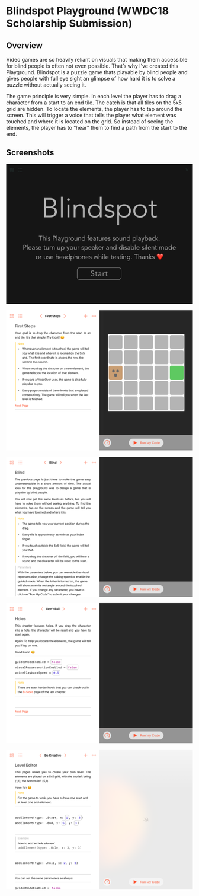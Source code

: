 # Blindspot Playground (WWDC18 Scholarship Submission)
## Overview

Video games are so heavily reliant on visuals that making them accessible for blind people is often not even possible. That’s why I’ve created this Playground. Blindspot is a puzzle game thats playable by blind people and gives people with full eye sight an glimpse of how hard it is to solve a puzzle without actually seeing it. 

The game principle is very simple. In each level the player has to drag a character from a start to an end tile. The catch is that all tiles on the 5x5 grid are hidden. To locate the elements, the player has to tap around the screen. This will trigger a voice that tells the player what element was touched and where it is located on the grid. So instead of seeing the elements, the player has to “hear” them to find a path from the start to the end.

## Screenshots

![Page 1](https://github.com/KlemensStrasser/BlindspotPlayground/blob/master/Screenshots/Page1.jpeg)

![Page 2](https://github.com/KlemensStrasser/BlindspotPlayground/blob/master/Screenshots/Page2.jpeg)

![Page 3](https://github.com/KlemensStrasser/BlindspotPlayground/blob/master/Screenshots/Page3.jpeg)

![Page 4](https://github.com/KlemensStrasser/BlindspotPlayground/blob/master/Screenshots/Page4.PNG)

![Page 5](https://github.com/KlemensStrasser/BlindspotPlayground/blob/master/Screenshots/Page5.PNG)
